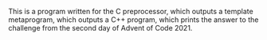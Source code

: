 This is a program written for the C preprocessor, which outputs a template metaprogram, which outputs a C++ program, which prints the answer to the challenge from the second day of Advent of Code 2021.
